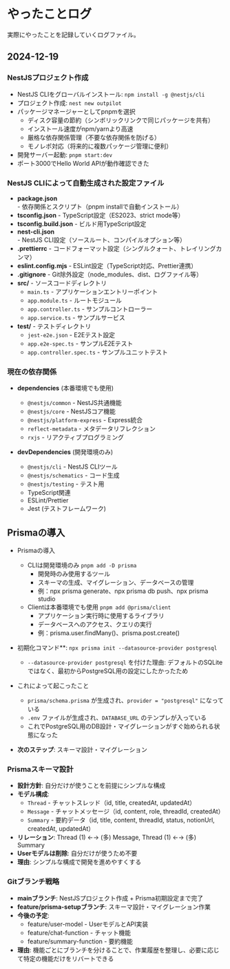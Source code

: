 # やったことログ

実際にやったことを記録していくログファイル。

## 2024-12-19

### NestJSプロジェクト作成
- NestJS CLIをグローバルインストール: `npm install -g @nestjs/cli`
- プロジェクト作成: `nest new outpilot`
- パッケージマネージャーとしてpnpmを選択
  - ディスク容量の節約（シンボリックリンクで同じパッケージを共有）
  - インストール速度がnpm/yarnより高速
  - 厳格な依存関係管理（不要な依存関係を防げる）
  - モノレポ対応（将来的に複数パッケージ管理に便利）
- 開発サーバー起動: `pnpm start:dev`
- ポート3000でHello World APIが動作確認できた

### NestJS CLIによって自動生成された設定ファイル
- **package.json** - 依存関係とスクリプト（pnpm installで自動インストール）
- **tsconfig.json** - TypeScript設定（ES2023、strict mode等）
- **tsconfig.build.json** - ビルド用TypeScript設定
- **nest-cli.json** - NestJS CLI設定（ソースルート、コンパイルオプション等）
- **.prettierrc** - コードフォーマット設定（シングルクォート、トレイリングカンマ）
- **eslint.config.mjs** - ESLint設定（TypeScript対応、Prettier連携）
- **.gitignore** - Git除外設定（node_modules、dist、ログファイル等）
- **src/** - ソースコードディレクトリ
  - `main.ts` - アプリケーションエントリーポイント
  - `app.module.ts` - ルートモジュール
  - `app.controller.ts` - サンプルコントローラー
  - `app.service.ts` - サンプルサービス
- **test/** - テストディレクトリ
  - `jest-e2e.json` - E2Eテスト設定
  - `app.e2e-spec.ts` - サンプルE2Eテスト
  - `app.controller.spec.ts` - サンプルユニットテスト

### 現在の依存関係
- **dependencies** (本番環境でも使用)
  - `@nestjs/common` - NestJS共通機能
  - `@nestjs/core` - NestJSコア機能
  - `@nestjs/platform-express` - Express統合
  - `reflect-metadata` - メタデータリフレクション
  - `rxjs` - リアクティブプログラミング

- **devDependencies** (開発環境のみ)
  - `@nestjs/cli` - NestJS CLIツール
  - `@nestjs/schematics` - コード生成
  - `@nestjs/testing` - テスト用
  - TypeScript関連
  - ESLint/Prettier
  - Jest (テストフレームワーク)

## Prismaの導入
- Prismaの導入
  - CLIは開発環境のみ `pnpm add -D prisma`
    - 開発時のみ使用するツール
    - スキーマの生成、マイグレーション、データベースの管理
    - 例：npx prisma generate、npx prisma db push、npx prisma studio
  - Clientは本番環境でも使用 `pnpm add @prisma/client`
    - アプリケーション実行時に使用するライブラリ
    - データベースへのアクセス、クエリの実行
    - 例：prisma.user.findMany()、prisma.post.create()
- 初期化コマンド**: `npx prisma init --datasource-provider postgresql`
  - `--datasource-provider postgresql` を付けた理由: デフォルトのSQLiteではなく、最初からPostgreSQL用の設定にしたかったため
- これによって起こったこと
  - `prisma/schema.prisma` が生成され、`provider = "postgresql"` になっている
  - `.env` ファイルが生成され、`DATABASE_URL` のテンプレが入っている
  - これでPostgreSQL用のDB設計・マイグレーションがすぐ始められる状態になった

- **次のステップ**: スキーマ設計・マイグレーション

### Prismaスキーマ設計
- **設計方針**: 自分だけが使うことを前提にシンプルな構成
- **モデル構成**:
  - `Thread` - チャットスレッド（id, title, createdAt, updatedAt）
  - `Message` - チャットメッセージ（id, content, role, threadId, createdAt）
  - `Summary` - 要約データ（id, title, content, threadId, status, notionUrl, createdAt, updatedAt）
- **リレーション**: Thread (1) ←→ (多) Message, Thread (1) ←→ (多) Summary
- **Userモデルは削除**: 自分だけが使うため不要
- **理由**: シンプルな構成で開発を進めやすくする

### Gitブランチ戦略
- **mainブランチ**: NestJSプロジェクト作成 + Prisma初期設定まで完了
- **feature/prisma-setupブランチ**: スキーマ設計・マイグレーション作業
- **今後の予定**:
  - feature/user-model - UserモデルとAPI実装
  - feature/chat-function - チャット機能
  - feature/summary-function - 要約機能
- **理由**: 機能ごとにブランチを分けることで、作業履歴を整理し、必要に応じて特定の機能だけをリバートできる
